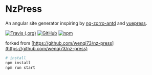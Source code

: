 # NzPress
An angular site generator inspiring by [ng-zorro-antd](https://github.com/NG-ZORRO/ng-zorro-antd) and [vuepress](https://github.com/vuejs/vuepress).

[![Travis (.org)](https://img.shields.io/travis/wenqi73/nz-press.svg?style=popout-square)](https://travis-ci.org/wenqi73/nz-press)
[![GitHub](https://img.shields.io/github/license/wenqi73/nz-press.svg?style=popout-square)](https://github.com/wenqi73/nz-press/blob/master/LICENSE)
[![npm](https://img.shields.io/npm/v/nz-press.svg?style=popout-square)](https://www.npmjs.com/package/nz-press)

forked from [https://github.com/wenqi73/nz-press](https://github.com/wenqi73/nz-press)
```bash
# install
npm install
npm run start
```
